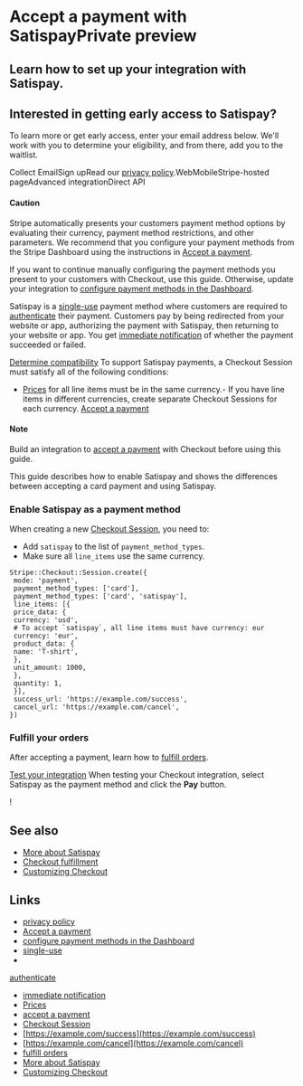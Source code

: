 # Accept a payment with SatispayPrivate preview

## Learn how to set up your integration with Satispay.

## Interested in getting early access to Satispay?

To learn more or get early access, enter your email address below. We'll work
with you to determine your eligibility, and from there, add you to the waitlist.

Collect EmailSign upRead our [privacy
policy](https://stripe.com/privacy).WebMobileStripe-hosted pageAdvanced
integrationDirect API
#### Caution

Stripe automatically presents your customers payment method options by
evaluating their currency, payment method restrictions, and other parameters. We
recommend that you configure your payment methods from the Stripe Dashboard
using the instructions in [Accept a
payment](https://docs.stripe.com/payments/accept-a-payment?platform=web&ui=stripe-hosted).

If you want to continue manually configuring the payment methods you present to
your customers with Checkout, use this guide. Otherwise, update your integration
to [configure payment methods in the
Dashboard](https://docs.stripe.com/payments/dashboard-payment-methods).

Satispay is a
[single-use](https://docs.stripe.com/payments/payment-methods#usage) payment
method where customers are required to
[authenticate](https://docs.stripe.com/payments/payment-methods#customer-actions)
their payment. Customers pay by being redirected from your website or app,
authorizing the payment with Satispay, then returning to your website or app.
You get [immediate
notification](https://docs.stripe.com/payments/payment-methods#payment-notification)
of whether the payment succeeded or failed.

[Determine
compatibility](https://docs.stripe.com/payments/satispay/accept-a-payment#compatibility)
To support Satispay payments, a Checkout Session must satisfy all of the
following conditions:

- [Prices](https://docs.stripe.com/api/prices) for all line items must be in the
same currency.- If you have line items in different currencies, create separate
Checkout Sessions for each currency.
[Accept a
payment](https://docs.stripe.com/payments/satispay/accept-a-payment#accept-a-payment)
#### Note

Build an integration to [accept a
payment](https://docs.stripe.com/payments/accept-a-payment?integration=checkout)
with Checkout before using this guide.

This guide describes how to enable Satispay and shows the differences between
accepting a card payment and using Satispay.

### Enable Satispay as a payment method

When creating a new [Checkout
Session](https://docs.stripe.com/api/checkout/sessions), you need to:

- Add ` satispay ` to the list of `payment_method_types`.
- Make sure all `line_items` use the same currency.

```
Stripe::Checkout::Session.create({
 mode: 'payment',
 payment_method_types: ['card'],
 payment_method_types: ['card', 'satispay'],
 line_items: [{
 price_data: {
 currency: 'usd',
 # To accept `satispay`, all line items must have currency: eur
 currency: 'eur',
 product_data: {
 name: 'T-shirt',
 },
 unit_amount: 1000,
 },
 quantity: 1,
 }],
 success_url: 'https://example.com/success',
 cancel_url: 'https://example.com/cancel',
})
```

### Fulfill your orders

After accepting a payment, learn how to [fulfill
orders](https://docs.stripe.com/checkout/fulfillment).

[Test your
integration](https://docs.stripe.com/payments/satispay/accept-a-payment#test-integration)
When testing your Checkout integration, select Satispay as the payment method
and click the **Pay** button.

!

## See also

- [More about Satispay](https://docs.stripe.com/payments/satispay)
- [Checkout fulfillment](https://docs.stripe.com/checkout/fulfillment)
- [Customizing
Checkout](https://docs.stripe.com/payments/checkout/customization)

## Links

- [privacy policy](https://stripe.com/privacy)
- [Accept a
payment](https://docs.stripe.com/payments/accept-a-payment?platform=web&ui=stripe-hosted)
- [configure payment methods in the
Dashboard](https://docs.stripe.com/payments/dashboard-payment-methods)
- [single-use](https://docs.stripe.com/payments/payment-methods#usage)
-
[authenticate](https://docs.stripe.com/payments/payment-methods#customer-actions)
- [immediate
notification](https://docs.stripe.com/payments/payment-methods#payment-notification)
- [Prices](https://docs.stripe.com/api/prices)
- [accept a
payment](https://docs.stripe.com/payments/accept-a-payment?integration=checkout)
- [Checkout Session](https://docs.stripe.com/api/checkout/sessions)
- [https://example.com/success](https://example.com/success)
- [https://example.com/cancel](https://example.com/cancel)
- [fulfill orders](https://docs.stripe.com/checkout/fulfillment)
- [More about Satispay](https://docs.stripe.com/payments/satispay)
- [Customizing
Checkout](https://docs.stripe.com/payments/checkout/customization)